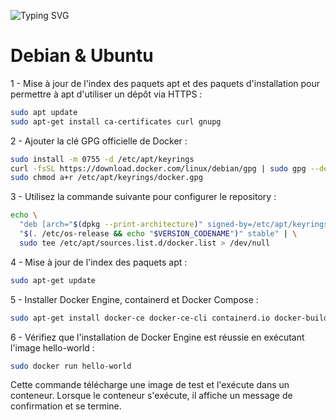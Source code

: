![Typing SVG](https://readme-typing-svg.demolab.com?font=Fira+Code&weight=600&size=30&duration=3000&pause=600&width=435&lines=Installation+Docker)

# Debian & Ubuntu

1 - Mise à jour de l'index des paquets apt et des paquets d'installation pour permettre à apt d'utiliser un dépôt via HTTPS :

```bash
sudo apt update
sudo apt-get install ca-certificates curl gnupg
```

2 - Ajouter la clé GPG officielle de Docker :

```bash
sudo install -m 0755 -d /etc/apt/keyrings
curl -fsSL https://download.docker.com/linux/debian/gpg | sudo gpg --dearmor -o /etc/apt/keyrings/docker.gpg
sudo chmod a+r /etc/apt/keyrings/docker.gpg
```

3 - Utilisez la commande suivante pour configurer le repository :

```bash
echo \
  "deb [arch="$(dpkg --print-architecture)" signed-by=/etc/apt/keyrings/docker.gpg] https://download.docker.com/linux/debian \
  "$(. /etc/os-release && echo "$VERSION_CODENAME")" stable" | \
  sudo tee /etc/apt/sources.list.d/docker.list > /dev/null
```

4 - Mise à jour de l'index des paquets apt :

```bash
sudo apt-get update
```

5 - Installer Docker Engine, containerd et Docker Compose :

```bash
sudo apt-get install docker-ce docker-ce-cli containerd.io docker-buildx-plugin docker-compose-plugin
```

6 - Vérifiez que l'installation de Docker Engine est réussie en exécutant l'image hello-world :

```bash
sudo docker run hello-world
```
Cette commande télécharge une image de test et l'exécute dans un conteneur. Lorsque le conteneur s'exécute, il affiche un message de confirmation et se termine.
